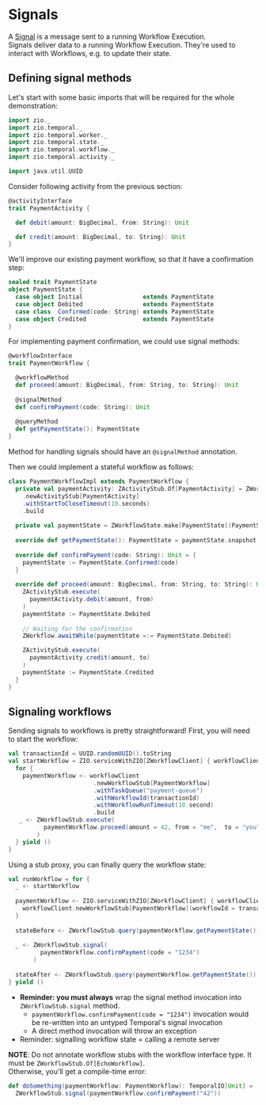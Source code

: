 # Signals
A [Signal](https://docs.temporal.io/workflows#signal) is a message sent to a running Workflow Execution.  
Signals deliver data to a running Workflow Execution. They're used to interact with Workflows, e.g. to update their state.  

## Defining signal methods

Let's start with some basic imports that will be required for the whole demonstration:

```scala mdoc:silent
import zio._
import zio.temporal._
import zio.temporal.worker._
import zio.temporal.state._
import zio.temporal.workflow._
import zio.temporal.activity._

import java.util.UUID
```

Consider following activity from the previous section:

```scala mdoc:silent
@activityInterface
trait PaymentActivity {

  def debit(amount: BigDecimal, from: String): Unit

  def credit(amount: BigDecimal, to: String): Unit
}
```

We'll improve our existing payment workflow, so that it have a confirmation step:

```scala mdoc
sealed trait PaymentState
object PaymentState {
  case object Initial                 extends PaymentState
  case object Debited                 extends PaymentState
  case class  Confirmed(code: String) extends PaymentState
  case object Credited                extends PaymentState
}
```

For implementing payment confirmation, we could use signal methods:

```scala mdoc
@workflowInterface
trait PaymentWorkflow {

  @workflowMethod
  def proceed(amount: BigDecimal, from: String, to: String): Unit
  
  @signalMethod
  def confirmPayment(code: String): Unit
  
  @queryMethod
  def getPaymentState(): PaymentState
}
```

Method for handling signals should have an `@signalMethod` annotation.

Then we could implement a stateful workflow as follows:

```scala mdoc:silent
class PaymentWorkflowImpl extends PaymentWorkflow {
  private val paymentActivity: ZActivityStub.Of[PaymentActivity] = ZWorkflow
    .newActivityStub[PaymentActivity]
    .withStartToCloseTimeout(10.seconds)
    .build
    
  private val paymentState = ZWorkflowState.make[PaymentState](PaymentState.Initial)
  
  override def getPaymentState(): PaymentState = paymentState.snapshot
  
  override def confirmPayment(code: String): Unit = {
    paymentState := PaymentState.Confirmed(code)
  }
  
  override def proceed(amount: BigDecimal, from: String, to: String): Unit = {
    ZActivityStub.execute(
      paymentActivity.debit(amount, from)
    )
    paymentState := PaymentState.Debited
    
    // Waiting for the confirmation
    ZWorkflow.awaitWhile(paymentState =:= PaymentState.Debited)

    ZActivityStub.execute(
      paymentActivity.credit(amount, to)
    )
    paymentState := PaymentState.Credited
  }
}
```

## Signaling workflows
Sending signals to workflows is pretty straightforward!
First, you will need to start the workflow:

```scala mdoc:silent
val transactionId = UUID.randomUUID().toString
val startWorkflow = ZIO.serviceWithZIO[ZWorkflowClient] { workflowClient =>
  for {
    paymentWorkflow <- workflowClient
                        .newWorkflowStub[PaymentWorkflow]
                        .withTaskQueue("payment-queue")
                        .withWorkflowId(transactionId)
                        .withWorkflowRunTimeout(10.second)
                        .build
   _ <- ZWorkflowStub.execute(
          paymentWorkflow.proceed(amount = 42, from = "me",  to = "you")
        )
  } yield ()
}
```

Using a stub proxy, you can finally query the workflow state:

```scala mdoc:silent
val runWorkflow = for {
  _ <- startWorkflow
  
  paymentWorkflow <- ZIO.serviceWithZIO[ZWorkflowClient] { workflowClient =>
    workflowClient.newWorkflowStub[PaymentWorkflow](workflowId = transactionId)
  }
  
  stateBefore <- ZWorkflowStub.query(paymentWorkflow.getPaymentState())
  
  _ <- ZWorkflowStub.signal(
         paymentWorkflow.confirmPayment(code = "1234")
       )
  
  stateAfter <- ZWorkflowStub.query(paymentWorkflow.getPaymentState())
} yield ()
```

- **Reminder: you must always** wrap the signal method invocation into `ZWorkflowStub.signal` method.
  - `paymentWorkflow.confirmPayment(code = "1234")` invocation would be re-written into an untyped Temporal's signal invocation
  - A direct method invocation will throw an exception
- Reminder: signalling workflow state = calling a remote server

**NOTE**: Do not annotate workflow stubs with the workflow interface type. It must be `ZWorkflowStub.Of[EchoWorkflow]`.  
Otherwise, you'll get a compile-time error:

```scala mdoc:fail
def doSomething(paymentWorkflow: PaymentWorkflow): TemporalIO[Unit] =
  ZWorkflowStub.signal(paymentWorkflow.confirmPayment("42"))
```
